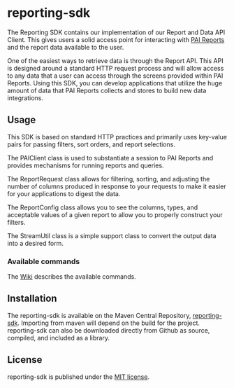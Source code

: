 # reporting-sdk
The Reporting SDK contains our implementation of our Report and Data API Client. This gives users a solid access point for interacting with [PAI Reports](https://www.paireports.com/myreports/GetLogin.event) and the report data available to the user.

One of the easiest ways to retrieve data is through the Report API. This API is designed around a standard HTTP request process and will allow access to any data that a user can access through the screens provided within PAI Reports. Using this SDK, you can develop applications that utilize the huge amount of data that PAI Reports collects and stores to build new data integrations.

## Usage
This SDK is based on standard HTTP practices and primarily uses key-value pairs for passing filters, sort orders, and report selections. 

The PAIClient class is used to substantiate a session to PAI Reports and provides mechanisms for running reports and queries.

The ReportRequest class allows for filtering, sorting, and adjusting the number of columns produced in response to your requests to make it easier for your applications to digest the data.

The ReportConfig class allows you to see the columns, types, and acceptable values of a given report to allow you to properly construct your filters.

The StreamUtil class is a simple support class to convert the output data into a desired form.

### Available commands
The [Wiki](https://github.com/gopai/reporting-sdk/wiki) describes the available commands.

## Installation
The reporting-sdk is available on the Maven Central Repository, [reporting-sdk](https://search.maven.org/artifact/com.gopai/reporting-sdk). Importing from maven will depend on the build for the project.
reporting-sdk can also be downloaded directly from Github as source, compiled, and included as a library.

## License
reporting-sdk is published under the [MIT license](https://github.com/gopai/reporting-sdk/blob/master/LICENSE).
